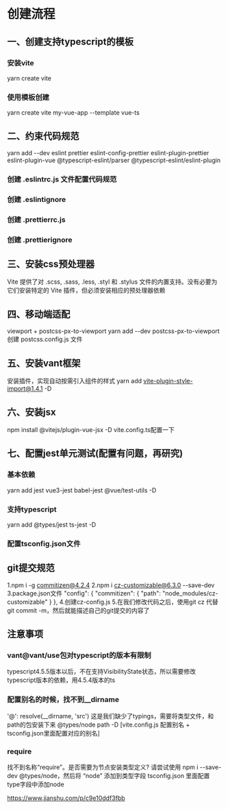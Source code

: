 # 创建流程

## 一、创建支持typescript的模板
### 安装vite
yarn create vite
### 使用模板创建
yarn create vite my-vue-app --template vue-ts

## 二、约束代码规范
yarn add --dev eslint prettier eslint-config-prettier eslint-plugin-prettier eslint-plugin-vue @typescript-eslint/parser @typescript-eslint/eslint-plugin
### 创建 .eslintrc.js 文件配置代码规范
### 创建 .eslintignore 
### 创建 .prettierrc.js 
### 创建 .prettierignore 

## 三、安装css预处理器
Vite 提供了对 .scss, .sass, .less, .styl 和 .stylus 文件的内置支持。没有必要为它们安装特定的 Vite 插件，但必须安装相应的预处理器依赖

## 四、移动端适配
viewport + postcss-px-to-viewport
yarn add --dev postcss-px-to-viewport
创建 postcss.config.js 文件

## 五、安装vant框架
安装插件，实现自动按需引入组件的样式
yarn add vite-plugin-style-import@1.4.1 -D

## 六、安装jsx
npm install @vitejs/plugin-vue-jsx -D
vite.config.ts配置一下

## 七、配置jest单元测试(配置有问题，再研究)
### 基本依赖
yarn add jest vue3-jest babel-jest @vue/test-utils -D
### 支持typescript
yarn add @types/jest ts-jest  -D
### 配置tsconfig.json文件

## git提交规范
1.npm i -g commitizen@4.2.4
2.npm i cz-customizable@6.3.0 --save-dev
3.package.json文件
"config": {
  "commitizen": {
     "path": "node_modules/cz-customizable"
   }
 },
4.创建cz-config.js
5.在我们修改代码之后，使用git cz 代替git commit -m，然后就能描述自己的git提交的内容了

## 注意事项
### vant@vant/use包对typescript的版本有限制
typescript4.5.5版本以后，不在支持VisibilityState状态，所以需要修改typescript版本的依赖，用4.5.4版本的ts
### 配置别名的时候，找不到__dirname
'@': resolve(__dirname, 'src')
这是我们缺少了typings，需要将类型文件，和path的包安装下来
 @types/node path -D
 [vite.config.js 配置别名 + tsconfig.json里面配置对应的别名]
### require 
找不到名称“require”。是否需要为节点安装类型定义? 请尝试使用 npm i --save-dev @types/node，然后将 “node” 添加到类型字段
tsconfig.json 里面配置 type字段中添加node

https://www.jianshu.com/p/c9e10ddf3fbb